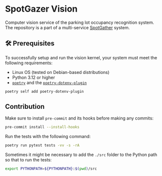 # SpotGazer Vision

Computer vision service of the parking lot occupancy recognition system.
The repository is a part of a multi-service [SpotGather](https://github.com/AKrekhovetskyi/spot-gazer) system.

## 🛠️ Prerequisites

To successfully setup and run the vision kernel, your system must meet the following requirements:

- Linux OS (tested on Debian-based distributions)
- Python 3.12 or higher
- [`poetry`](https://python-poetry.org/) and the [`poetry-dotenv-plugin`](https://github.com/pivoshenko/poetry-plugin-dotenv)

```bash
poetry self add poetry-dotenv-plugin
```

## Contribution

Make sure to install `pre-commit` and its hooks before making any commits:

```bash
pre-commit install --install-hooks
```

Run the tests with the following command:

```bash
poetry run pytest tests -vv -s -rA
```

Sometimes it might be necessary to add the `./src` folder to the Python path so that to run the tests:

```bash
export PYTHONPATH=${PYTHONPATH}:$(pwd)/src
```
